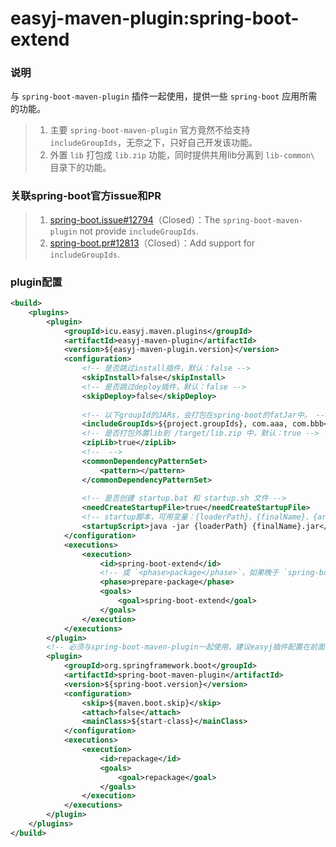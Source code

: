 # easyj-maven-plugin:spring-boot-extend

### 说明

与 `spring-boot-maven-plugin` 插件一起使用，提供一些 `spring-boot` 应用所需的功能。

> 1. 主要 `spring-boot-maven-plugin` 官方竟然不给支持 `includeGroupIds`，无奈之下，只好自己开发该功能。
> 2. 外置 `lib` 打包成 `lib.zip` 功能，同时提供共用lib分离到 `lib-common\` 目录下的功能。

### 关联spring-boot官方issue和PR

> 1. [spring-boot.issue#12794](https://github.com/spring-projects/spring-boot/issues/12794)（Closed）：The `spring-boot-maven-plugin` not provide `includeGroupIds`.
> 2. [spring-boot.pr#12813](https://github.com/spring-projects/spring-boot/pull/12813)（Closed）：Add support for `includeGroupIds`.


### plugin配置

```xml
<build>
    <plugins>
        <plugin>
            <groupId>icu.easyj.maven.plugins</groupId>
            <artifactId>easyj-maven-plugin</artifactId>
            <version>${easyj-maven-plugin.version}</version>
            <configuration>
                <!-- 是否跳过install插件，默认：false -->
                <skipInstall>false</skipInstall>
                <!-- 是否跳过deploy插件，默认：false -->
                <skipDeploy>false</skipDeploy>
                
                <!-- 以下groupId的JARs，会打包在spring-boot的fatJar中。 -->
                <includeGroupIds>${project.groupIds}, com.aaa, com.bbb</includeGroupIds>
                <!-- 是否打包外置lib到 /target/lib.zip 中，默认：true -->
                <zipLib>true</zipLib>
                <!--  -->
                <commonDependencyPatternSet>
                    <pattern></pattern>
                </commonDependencyPatternSet>
                
                <!-- 是否创建 startup.bat 和 startup.sh 文件 -->
                <needCreateStartupFile>true</needCreateStartupFile>
                <!-- startup脚本，可用变量：{loaderPath}、{finalName}、{artifactId}，注意变量前面没有 '$'. -->
                <startupScript>java -jar {loaderPath} {finalName}.jar</startupScript>
            </configuration>
            <executions>
                <execution>
                    <id>spring-boot-extend</id>
                    <!-- 或 `<phase>package</phase>`，如果晚于 `spring-boot-maven-plugin:repackage`，则使用prepare-package -->
                    <phase>prepare-package</phase>
                    <goals>
                        <goal>spring-boot-extend</goal>
                    </goals>
                </execution>
            </executions>
        </plugin>
        <!-- 必须与spring-boot-maven-plugin一起使用，建议easyj插件配置在前面 -->
        <plugin>
            <groupId>org.springframework.boot</groupId>
            <artifactId>spring-boot-maven-plugin</artifactId>
            <version>${spring-boot.version}</version>
            <configuration>
                <skip>${maven.boot.skip}</skip>
                <attach>false</attach>
                <mainClass>${start-class}</mainClass>
            </configuration>
            <executions>
                <execution>
                    <id>repackage</id>
                    <goals>
                        <goal>repackage</goal>
                    </goals>
                </execution>
            </executions>
        </plugin>
    </plugins>
</build>
```
